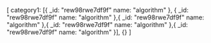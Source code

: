 [
category1: [{
_id: "rew98rwe7df9f"
name: "algorithm"
}, {
_id: "rew98rwe7df9f"
name: "algorithm"
},{
_id: "rew98rwe7df9f"
name: "algorithm"
},{
_id: "rew98rwe7df9f"
name: "algorithm"
},{
_id: "rew98rwe7df9f"
name: "algorithm"
}],
{}
]
